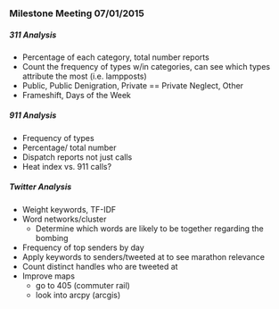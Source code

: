 ### Milestone Meeting 07/01/2015

##### 311 Analysis
- Percentage of each category, total number reports
- Count the frequency of types w/in categories, can see which types attribute the most (i.e. lampposts)
- Public, Public Denigration, Private == Private Neglect, Other
- Frameshift, Days of the Week

##### 911 Analysis
- Frequency of types
- Percentage/ total number
- Dispatch reports not just calls
- Heat index vs. 911 calls? 

##### Twitter Analysis
- Weight keywords, TF-IDF
- Word networks/cluster
	- Determine which words are likely to be together regarding the bombing
- Frequency of top senders by day
- Apply keywords to senders/tweeted at to see marathon relevance
- Count distinct handles who are tweeted at
- Improve maps
	- go to 405 (commuter rail)
	- look into arcpy (arcgis)
	